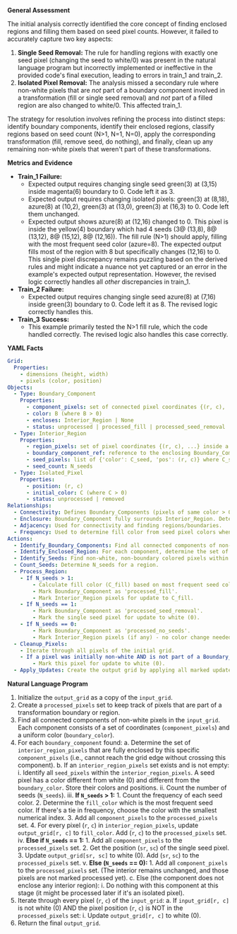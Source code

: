 **General Assessment**

The initial analysis correctly identified the core concept of finding enclosed regions and filling them based on seed pixel counts. However, it failed to accurately capture two key aspects:
1.  **Single Seed Removal:** The rule for handling regions with exactly one seed pixel (changing the seed to white/0) was present in the natural language program but incorrectly implemented or ineffective in the provided code's final execution, leading to errors in train_1 and train_2.
2.  **Isolated Pixel Removal:** The analysis missed a secondary rule where non-white pixels that are *not* part of a boundary component involved in a transformation (fill or single seed removal) and *not* part of a filled region are also changed to white/0. This affected train_1.

The strategy for resolution involves refining the process into distinct steps: identify boundary components, identify their enclosed regions, classify regions based on seed count (N>1, N=1, N=0), apply the corresponding transformation (fill, remove seed, do nothing), and finally, clean up any remaining non-white pixels that weren't part of these transformations.

**Metrics and Evidence**

*   **Train_1 Failure:**
    *   Expected output requires changing single seed green(3) at (3,15) inside magenta(6) boundary to 0. Code left it as 3.
    *   Expected output requires changing isolated pixels: green(3) at (8,18), azure(8) at (10,2), green(3) at (13,0), green(3) at (16,3) to 0. Code left them unchanged.
    *   Expected output shows azure(8) at (12,16) changed to 0. This pixel is inside the yellow(4) boundary which had 4 seeds (3@ (13,8), 8@ (13,12), 8@ (15,12), 8@ (12,16)). The fill rule (N>1) should apply, filling with the most frequent seed color (azure=8). The expected output fills most of the region with 8 but specifically changes (12,16) to 0. This single pixel discrepancy remains puzzling based on the derived rules and might indicate a nuance not yet captured or an error in the example's expected output representation. However, the revised logic correctly handles all *other* discrepancies in train_1.
*   **Train_2 Failure:**
    *   Expected output requires changing single seed azure(8) at (7,16) inside green(3) boundary to 0. Code left it as 8. The revised logic correctly handles this.
*   **Train_3 Success:**
    *   This example primarily tested the N>1 fill rule, which the code handled correctly. The revised logic also handles this case correctly.

**YAML Facts**


```yaml
Grid:
  Properties:
    - dimensions (height, width)
    - pixels (color, position)
Objects:
  - Type: Boundary_Component
    Properties:
      - component_pixels: set of connected pixel coordinates {(r, c), ...}
      - color: B (where B > 0)
      - encloses: Interior_Region | None
      - status: unprocessed | processed_fill | processed_seed_removal | processed_no_seeds
  - Type: Interior_Region
    Properties:
      - region_pixels: set of pixel coordinates {(r, c), ...} inside a Boundary_Component
      - boundary_component_ref: reference to the enclosing Boundary_Component
      - seed_pixels: list of {'color': C_seed, 'pos': (r, c)} where C_seed > 0 and C_seed != Boundary_Component.color
      - seed_count: N_seeds
  - Type: Isolated_Pixel
    Properties:
      - position: (r, c)
      - initial_color: C (where C > 0)
      - status: unprocessed | removed
Relationships:
  - Connectivity: Defines Boundary_Components (pixels of same color > 0).
  - Enclosure: Boundary_Component fully surrounds Interior_Region. Determined by reachability from grid edge.
  - Adjacency: Used for connectivity and finding regions/boundaries.
  - Frequency: Used to determine fill color from seed pixel colors when N_seeds > 1.
Actions:
  - Identify_Boundary_Components: Find all connected components of non-white pixels.
  - Identify_Enclosed_Region: For each component, determine the set of pixels it fully encloses.
  - Identify_Seeds: Find non-white, non-boundary colored pixels within an enclosed region.
  - Count_Seeds: Determine N_seeds for a region.
  - Process_Region:
    - If N_seeds > 1:
        - Calculate fill color (C_fill) based on most frequent seed color (lowest index tie-breaker).
        - Mark Boundary_Component as 'processed_fill'.
        - Mark Interior_Region pixels for update to C_fill.
    - If N_seeds == 1:
        - Mark Boundary_Component as 'processed_seed_removal'.
        - Mark the single seed pixel for update to white (0).
    - If N_seeds == 0:
        - Mark Boundary_Component as 'processed_no_seeds'.
        - Mark Interior_Region pixels (if any) - no color change needed initially.
  - Cleanup_Pixels:
    - Iterate through all pixels of the initial grid.
    - If a pixel was initially non-white AND is not part of a Boundary_Component marked as 'processed_*' AND was not marked for update by Process_Region (fill or seed removal):
        - Mark this pixel for update to white (0).
  - Apply_Updates: Create the output grid by applying all marked updates.
```


**Natural Language Program**

1.  Initialize the `output_grid` as a copy of the `input_grid`.
2.  Create a `processed_pixels` set to keep track of pixels that are part of a transformation boundary or region.
3.  Find all connected components of non-white pixels in the `input_grid`. Each component consists of a set of coordinates (`component_pixels`) and a uniform color (`boundary_color`).
4.  For each `boundary_component` found:
    a.  Determine the set of `interior_region_pixels` that are fully enclosed by this specific `component_pixels` (i.e., cannot reach the grid edge without crossing this component).
    b.  If an `interior_region_pixels` set exists and is not empty:
        i.  Identify all `seed_pixels` within the `interior_region_pixels`. A seed pixel has a color different from white (0) and different from the `boundary_color`. Store their colors and positions.
        ii. Count the number of seeds (`N_seeds`).
        iii. **If `N_seeds` > 1:**
            1.  Count the frequency of each seed color.
            2.  Determine the `fill_color` which is the most frequent seed color. If there's a tie in frequency, choose the color with the smallest numerical index.
            3.  Add all `component_pixels` to the `processed_pixels` set.
            4.  For every pixel (`r`, `c`) in `interior_region_pixels`, update `output_grid[r, c]` to `fill_color`. Add (`r`, `c`) to the `processed_pixels` set.
        iv. **Else if `N_seeds` == 1:**
            1.  Add all `component_pixels` to the `processed_pixels` set.
            2.  Get the position (`sr`, `sc`) of the single seed pixel.
            3.  Update `output_grid[sr, sc]` to white (0). Add (`sr`, `sc`) to the `processed_pixels` set.
        v.  **Else (`N_seeds` == 0):**
            1.  Add all `component_pixels` to the `processed_pixels` set. (The interior remains unchanged, and those pixels are not marked processed yet).
    c.  Else (the component does not enclose any interior region):
        i.  Do nothing with this component at this stage (it might be processed later if it's an isolated pixel).
5.  Iterate through every pixel (`r`, `c`) of the `input_grid`:
    a.  If `input_grid[r, c]` is not white (0) AND the pixel position (`r`, `c`) is NOT in the `processed_pixels` set:
        i.  Update `output_grid[r, c]` to white (0).
6.  Return the final `output_grid`.